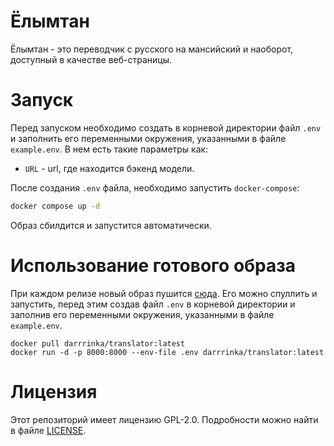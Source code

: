 # Ёлымтан
Ёлымтан - это переводчик с русского на мансийский и наоборот, доступный в качестве веб-страницы.

# Запуск
Перед запуском необходимо создать в корневой директории файл ```.env``` и заполнить его переменными окружения, указанными в файле ```example.env```. В нем есть такие параметры как:
- ```URL``` - url, где находится бэкенд модели.

После создания ```.env``` файла, необходимо запустить ```docker-compose```:
```bash
docker compose up -d
```

Образ сбилдится и запустится автоматически.

# Использование готового образа
При каждом релизе новый образ пушится [сюда](https://hub.docker.com/repository/docker/darrrinka/translator/general). Его можно спуллить и запустить, перед этим создав файл ```.env``` в корневой директории и заполнив его переменными окружения, указанными в файле ```example.env```.
```
docker pull darrrinka/translator:latest
docker run -d -p 8000:8000 --env-file .env darrrinka/translator:latest
```

# Лицензия
Этот репозиторий имеет лицензию GPL-2.0. Подробности можно найти в файле [LICENSE](https://github.com/AInami-Rei/mansi_translator/blob/dev/LICENSE).

